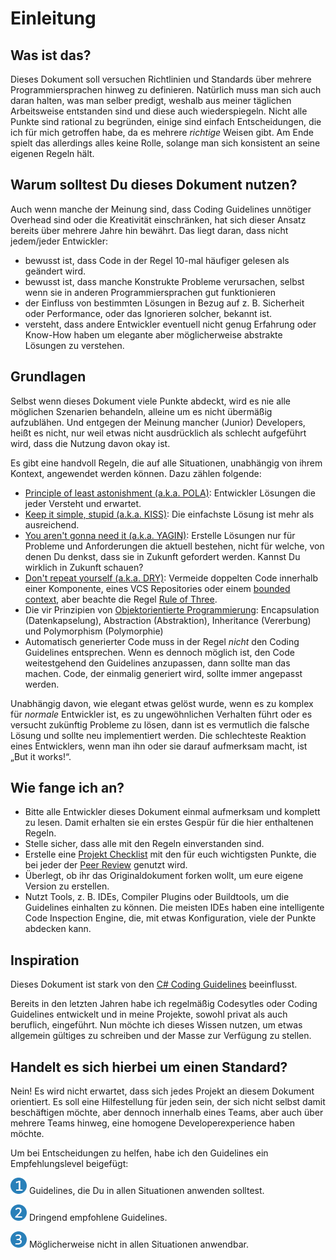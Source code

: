 # Einleitung

## Was ist das?
Dieses Dokument soll versuchen Richtlinien und Standards über mehrere
Programmiersprachen hinweg zu definieren. Natürlich muss man sich auch daran
halten, was man selber predigt, weshalb aus meiner täglichen Arbeitsweise
entstanden sind und diese auch wiederspiegeln. Nicht alle Punkte sind rational
zu begründen, einige sind einfach Entscheidungen, die ich für mich getroffen
habe, da es mehrere _richtige_ Weisen gibt. Am Ende spielt das allerdings
alles keine Rolle, solange man sich konsistent an seine eigenen Regeln hält.

## Warum solltest Du dieses Dokument nutzen?

Auch wenn manche der Meinung sind, dass Coding Guidelines unnötiger Overhead
sind oder die Kreativität einschränken, hat sich dieser Ansatz bereits über
mehrere Jahre hin bewährt. Das liegt daran, dass nicht jedem/jeder Entwickler:

- bewusst ist, dass Code in der Regel 10-mal häufiger gelesen als geändert wird.
- bewusst ist, dass manche Konstrukte Probleme verursachen, selbst wenn sie
  in anderen Programmiersprachen gut funktionieren
- der Einfluss von bestimmten Lösungen in Bezug auf z. B. Sicherheit oder
  Performance, oder das Ignorieren solcher, bekannt ist.
- versteht, dass andere Entwickler eventuell nicht genug Erfahrung oder
  Know-How haben um elegante aber möglicherweise abstrakte Lösungen zu
  verstehen.

## Grundlagen
Selbst wenn dieses Dokument viele Punkte abdeckt, wird es nie alle möglichen
Szenarien behandeln, alleine um es nicht übermäßig aufzublähen. Und entgegen
der Meinung mancher (Junior) Developers, heißt es nicht, nur weil etwas nicht
ausdrücklich als schlecht aufgeführt wird, dass die Nutzung davon okay ist.

Es gibt eine handvoll Regeln, die auf alle Situationen, unabhängig von ihrem
Kontext, angewendet werden können. Dazu zählen folgende:

- [Principle of least astonishment (a.k.a. POLA)][pola]: Entwickler Lösungen die
  jeder Versteht und erwartet.
- [Keep it simple, stupid (a.k.a. KISS)][kiss]: Die einfachste Lösung ist mehr
  als ausreichend.
- [You aren't gonna need it (a.k.a. YAGIN)][yagin]: Erstelle Lösungen nur für
  Probleme und Anforderungen die aktuell bestehen, nicht für welche, von denen
  Du denkst, dass sie in Zukunft gefordert werden. Kannst Du wirklich in Zukunft
  schauen?
- [Don't repeat yourself (a.k.a. DRY)][dry]: Vermeide doppelten Code innerhalb
  einer Komponente, eines VCS Repositories oder einem
  [bounded context][bounded-context], aber beachte die Regel
  [Rule of Three][rule-of-three].
- Die vir Prinzipien von [Objektorientierte Programmierung][oop]: Encapsulation
  (Datenkapselung), Abstraction (Abstraktion), Inheritance (Vererbung) und
  Polymorphism (Polymorphie)
- Automatisch generierter Code muss in der Regel _nicht_ den Coding Guidelines
  entsprechen. Wenn es dennoch möglich ist, den Code weitestgehend den
  Guidelines anzupassen, dann sollte man das machen. Code, der einmalig
  generiert wird, sollte immer angepasst werden.
  
Unabhängig davon, wie elegant etwas gelöst wurde, wenn es zu komplex für
_normale_ Entwickler ist, es zu ungewöhnlichen Verhalten führt oder es versucht
zukünftig Probleme zu lösen, dann ist es vermutlich die falsche Lösung und
sollte neu implementiert werden. Die schlechteste Reaktion eines Entwicklers,
wenn man ihn oder sie darauf aufmerksam macht, ist „But it works!“.

## Wie fange ich an?
- Bitte alle Entwickler dieses Dokument einmal aufmerksam und komplett zu lesen.
  Damit erhalten sie ein erstes Gespür für die hier enthaltenen Regeln.
- Stelle sicher, dass alle mit den Regeln einverstanden sind.
- Erstelle eine [Projekt Checklist][project-checklist] mit den für euch
  wichtigsten Punkte, die bei jeder der [Peer Review][peer-review] genutzt wird.
- Überlegt, ob ihr das Originaldokument forken wollt, um eure eigene Version
  zu erstellen.
- Nutzt Tools, z. B. IDEs, Compiler Plugins oder Buildtools, um die
  Guidelines einhalten zu können. Die meisten IDEs haben eine intelligente
  Code Inspection Engine, die, mit etwas Konfiguration,
  viele der Punkte abdecken kann.

## Inspiration
Dieses Dokument ist stark von den
[C# Coding Guidelines][csharp-coding-guidelines] beeinflusst.

Bereits in den letzten Jahren habe ich regelmäßig Codesytles oder Coding
Guidelines entwickelt und in meine Projekte, sowohl privat als auch beruflich,
eingeführt. Nun möchte ich dieses Wissen nutzen, um etwas allgemein gültiges
zu schreiben und der Masse zur Verfügung zu stellen.

## Handelt es sich hierbei um einen Standard?
Nein! Es wird nicht erwartet, dass sich jedes Projekt an diesem Dokument
orientiert. Es soll eine Hilfestellung für jeden sein, der sich nicht selbst
damit beschäftigen möchte, aber dennoch innerhalb eines Teams, aber auch
über mehrere Teams hinweg, eine homogene Developerexperience haben möchte.

Um bei Entscheidungen zu helfen, habe ich den Guidelines ein Empfehlungslevel
beigefügt:

<img src="/img/1.png" alt="recommendation level 1" /> Guidelines, die Du in
allen Situationen anwenden solltest.

<img src="/img/2.png" alt="recommendation level 2" /> Dringend empfohlene
Guidelines.

<img src="/img/3.png" alt="recommendation level 1" /> Möglicherweise nicht in
allen Situationen anwendbar.


[pola]: https://en.wikipedia.org/wiki/Principle_of_least_astonishment
[kiss]: https://en.wikipedia.org/wiki/KISS_principle
[yagin]: https://en.wikipedia.org/wiki/You_aren%27t_gonna_need_it
[dry]: https://en.wikipedia.org/wiki/Don%27t_repeat_yourself
[rule-of-three]: https://lostechies.com/derickbailey/2012/10/31/abstraction-the-rule-of-three/
[bounded-context]: https://martinfowler.com/bliki/BoundedContext.html
[oop]: https://en.wikipedia.org/wiki/Object-oriented_programming
[project-checklist]: https://www.continuousimprover.com/2010/03/alm-practices-5-checklists.html
[peer-review]: https://www.continuousimprover.com/2010/02/tfs-development-practices-part-2-peer.html
[csharp-coding-guidelines]: https://csharpcodingguidelines.com/
